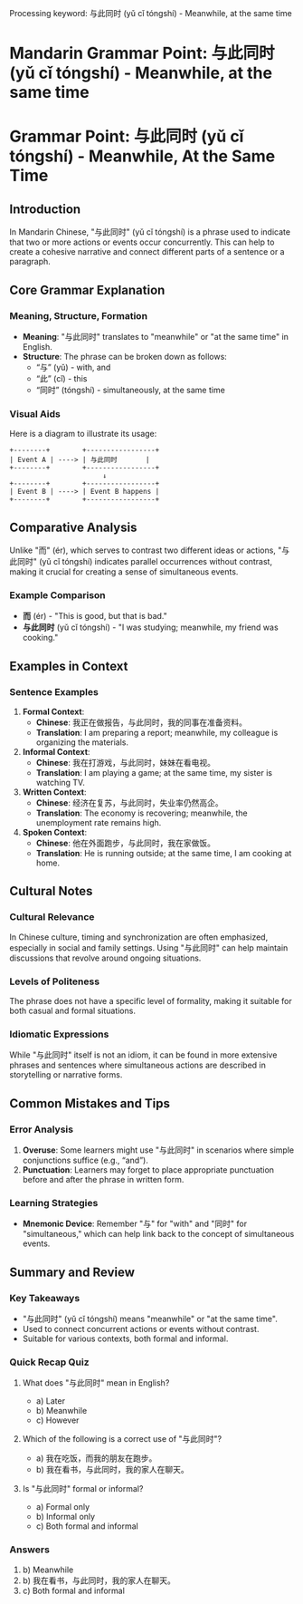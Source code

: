 Processing keyword: 与此同时 (yǔ cǐ tóngshí) - Meanwhile, at the same time
# Mandarin Grammar Point: 与此同时 (yǔ cǐ tóngshí) - Meanwhile, at the same time
# Grammar Point: 与此同时 (yǔ cǐ tóngshí) - Meanwhile, At the Same Time
## Introduction
In Mandarin Chinese, "与此同时" (yǔ cǐ tóngshí) is a phrase used to indicate that two or more actions or events occur concurrently. This can help to create a cohesive narrative and connect different parts of a sentence or a paragraph.
## Core Grammar Explanation
### Meaning, Structure, Formation
- **Meaning**: "与此同时" translates to "meanwhile" or "at the same time" in English.
- **Structure**: The phrase can be broken down as follows:
  - “与” (yǔ) - with, and
  - “此” (cǐ) - this
  - “同时” (tóngshí) - simultaneously, at the same time
### Visual Aids
Here is a diagram to illustrate its usage:
```
+--------+        +-----------------+
| Event A | ----> | 与此同时       |
+--------+        +-----------------+
                       ↓
+--------+        +-----------------+
| Event B | ----> | Event B happens |
+--------+        +-----------------+
```
## Comparative Analysis
Unlike "而" (ér), which serves to contrast two different ideas or actions, "与此同时" (yǔ cǐ tóngshí) indicates parallel occurrences without contrast, making it crucial for creating a sense of simultaneous events.
### Example Comparison
- **而** (ér) - "This is good, but that is bad."
- **与此同时** (yǔ cǐ tóngshí) - "I was studying; meanwhile, my friend was cooking."
## Examples in Context
### Sentence Examples
1. **Formal Context**:
   - **Chinese**: 我正在做报告，与此同时，我的同事在准备资料。
   - **Translation**: I am preparing a report; meanwhile, my colleague is organizing the materials.
2. **Informal Context**:
   - **Chinese**: 我在打游戏，与此同时，妹妹在看电视。
   - **Translation**: I am playing a game; at the same time, my sister is watching TV.
3. **Written Context**:
   - **Chinese**: 经济在复苏，与此同时，失业率仍然高企。
   - **Translation**: The economy is recovering; meanwhile, the unemployment rate remains high.
4. **Spoken Context**:
   - **Chinese**: 他在外面跑步，与此同时，我在家做饭。
   - **Translation**: He is running outside; at the same time, I am cooking at home.
## Cultural Notes
### Cultural Relevance
In Chinese culture, timing and synchronization are often emphasized, especially in social and family settings. Using "与此同时" can help maintain discussions that revolve around ongoing situations.
### Levels of Politeness
The phrase does not have a specific level of formality, making it suitable for both casual and formal situations.
### Idiomatic Expressions
While "与此同时" itself is not an idiom, it can be found in more extensive phrases and sentences where simultaneous actions are described in storytelling or narrative forms.
## Common Mistakes and Tips
### Error Analysis
1. **Overuse**: Some learners might use "与此同时" in scenarios where simple conjunctions suffice (e.g., “and”).
2. **Punctuation**: Learners may forget to place appropriate punctuation before and after the phrase in written form.
### Learning Strategies
- **Mnemonic Device**: Remember "与" for "with" and "同时" for "simultaneous," which can help link back to the concept of simultaneous events.
  
## Summary and Review
### Key Takeaways
- "与此同时" (yǔ cǐ tóngshí) means "meanwhile" or "at the same time".
- Used to connect concurrent actions or events without contrast.
- Suitable for various contexts, both formal and informal.
### Quick Recap Quiz
1. What does "与此同时" mean in English?
   - a) Later
   - b) Meanwhile
   - c) However
   
2. Which of the following is a correct use of "与此同时"?
   - a) 我在吃饭，而我的朋友在跑步。
   - b) 我在看书，与此同时，我的家人在聊天。
3. Is "与此同时" formal or informal?
   - a) Formal only
   - b) Informal only
   - c) Both formal and informal
### Answers
1. b) Meanwhile
2. b) 我在看书，与此同时，我的家人在聊天。
3. c) Both formal and informal
